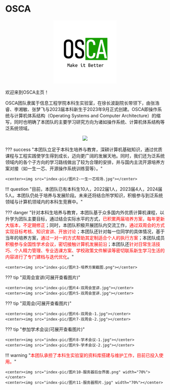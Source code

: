 # OSCA

<center><img src="index-pic/osca-logo.png" width="200"/></center>


欢迎来到OSCA主页！

OSCA团队隶属于信息工程学院本科生实验室，在徐长波副院长带领下，由张浩睿、李湘敏、张梦飞与2023届本科新生于2023年9月正式创建。OSCA即操作系统与计算机体系结构（Operating Systems and Computer Architecture）的缩写，同时也明确了本团队的主要学习研究方向为诸如操作系统、计算机体系结构等泛系统领域。

<center><img src="members/osca-20250108.png"/></center>

??? success "本团队立足于本科生培养与教育，深耕计算机基础知识，通过优质课程与工程实践使学生得到成长，迈向更广阔的发展天地。同时，我们还为泛系统领域内的各个子方向的学习路线做出了较为合理的安排，并与国内主流开源培养方案对接（如一生一芯、开源操作系统训练营等）。"

    <center><img src="index-pic/图片2-一生一芯现场.jpg"></center>

!!! question "目前，本团队已有本科生10人，2022届1人，2023届4人，2024届5人。本团队仍处于培养与发展阶段。未来还将结合所学知识，积极参与到泛系统领域与计算机领域内的本科生竞赛中。"

??? danger "针对本科生培养与教育，本团队基于众多国内外优质计算机课程，以升学为团队主要目标，通过结合实际水平的方式，<font color="red">已积累两届培养方案，每年更新大版本，不定期修正</font>；同时，本团队积极开展团队内交流工作，<font color="red">通过双周会的方式实现目标考核、知识宣讲、开放讨论</font>；本团队还针对每一位同学的具体情况，基于当年的培养方案，<font color="red">通过一对一的方式帮助其定制适合个人的执行方案</font>；本团队成员<font color="red">积极参与全国性学术会议，密切接触计算机发展前沿</font>；本团队还<font color="red">针对日常生活技巧、个人精力管理、专业选课方案、学校政策文件解读等密切联系新生学习生活的内容进行了专门建档与迭代优化</font>。"

    <center><img src="index-pic/图片3-培养方案截图.png"></center>  

??? tip "双周会宣讲(可展开查看图片)"

    <center><img src="index-pic/图片4-双周会宣讲.jpg"></center>
    <center><img src="index-pic/图片5-双周会宣讲.jpg"></center>

??? tip "双周会(可展开查看图片)"

    <center><img src="index-pic/图片6-双周会-1.jpg"></center>
    <center><img src="index-pic/图片7-双周会-2.jpg"></center>

??? tip "参加学术会议(可展开查看图片)"

    <center><img src="index-pic/图片8-学术会议-1.jpg"></center>
    <center><img src="index-pic/图片9-学术会议-2.jpg"></center>

!!! warning "<font color="red">本团队承担了本科生实验室的资料库搭建与维护工作，目前已投入使用。</font>"

    <center><img src="index-pic/图片10-服务器后台界面.png" width="70%"></center>
    <center><img src="index-pic/图片11-服务器照片.jpg" width="70%"></center>

